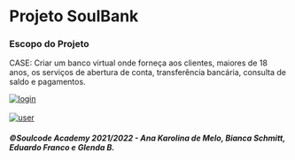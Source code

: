 <h1>Projeto SoulBank</h1>
<h3>Escopo do Projeto</h3>
<p>CASE: Criar um banco virtual onde forneça aos clientes, maiores de 18 anos, os serviços de abertura de conta, transferência bancária, consulta de saldo e pagamentos.
</p>
<a href="https://ibb.co/6b8P5cR"><img src="https://i.ibb.co/RPN0WGp/login.png" alt="login" border="0"></a>
<br>
<br>
<a href="https://ibb.co/sqmz1s9"><img src="https://i.ibb.co/NKVbNW2/user.png" alt="user" border="0"></a>
<h5>©Soulcode Academy 2021/2022 - Ana Karolina de Melo, Bianca Schmitt, Eduardo Franco e Glenda B.</h5>


